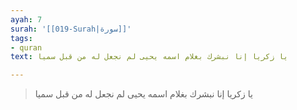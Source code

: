 ```yaml
---
ayah: 7
surah: '[[019-Surah|سورة]]'
tags:
- quran
text: يا زكريا إنا نبشرك بغلام اسمه يحيى لم نجعل له من قبل سميا

---
```

> يا زكريا إنا نبشرك بغلام اسمه يحيى لم نجعل له من قبل سميا
